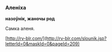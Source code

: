 ### Аленіха
**назоўнік, жаночы род**

Самка аленя.

<a rel="author">[http://rv-blr.com/](http://rv-blr.com/slounik.jsp?letterId=0&maskId=0&pageId=209)</a>
